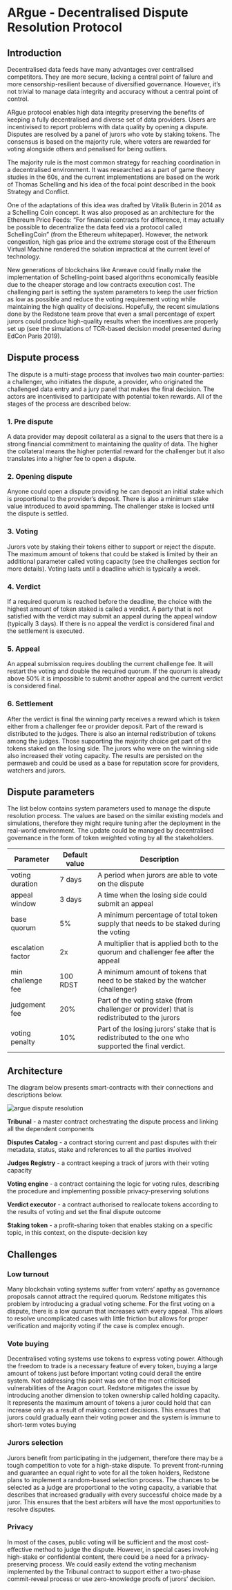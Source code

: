 # ARgue - Decentralised Dispute Resolution Protocol

## Introduction
Decentralised data feeds have many advantages over centralised competitors. They are more secure, lacking a central point of failure and more censorship-resilient because of diversified governance. However, it’s not trivial to manage data integrity and accuracy without a central point of control.

ARgue protocol enables high data integrity preserving the benefits of keeping a fully decentralised and diverse set of data providers. Users are incentivised to report problems with data quality by opening a dispute. Disputes are resolved by a panel of jurors who vote by staking tokens. The consensus is based on the majority rule, where voters are rewarded for voting alongside others and penalised for being outliers.

The majority rule is the most common strategy for reaching coordination in a decentralised environment. It was researched as a part of game theory studies in the 60s, and the current implementations are based on the work of Thomas Schelling and his idea of the focal point described in the book Strategy and Conflict.

One of the adaptations of this idea was drafted by Vitalik Buterin in 2014 as a Schelling Coin concept. It was also proposed as an architecture for the Ethereum Price Feeds: “For financial contracts for difference, it may actually be possible to decentralize the data feed via a protocol called SchellingCoin” (from the Ethereum whitepaper). However, the network congestion, high gas price and the extreme storage cost of the Ethereum Virtual Machine rendered the solution impractical at the current level of technology.

New generations of blockchains like Arweave could finally make the implementation of Schelling-point based algorithms economically feasible due to the cheaper storage and low contracts execution cost. The challenging part is setting the system parameters to keep the user friction as low as possible and reduce the voting requirement voting while maintaining the high quality of decisions. Hopefully, the recent simulations done by the Redstone team prove that even a small percentage of expert jurors could produce high-quality results when the incentives are properly set up (see the simulations of TCR-based decision model presented during EdCon Paris 2019).

## Dispute process
The dispute is a multi-stage process that involves two main counter-parties: a challenger, who initiates the dispute, a provider, who originated the challenged data entry and a jury panel that makes the final decision. The actors are incentivised to participate with potential token rewards. All of the stages of the process are described below:

### 1. Pre dispute
A data provider may deposit collateral as a signal to the users that there is a strong financial commitment to maintaining the quality of data. The higher the collateral means the higher potential reward for the challenger but it also translates into a higher fee to open a dispute.

### 2. Opening dispute
Anyone could open a dispute providing he can deposit an initial stake which is proportional to the provider’s deposit. There is also a minimum stake value introduced to avoid spamming. The challenger stake is locked until the dispute is settled.

### 3. Voting
Jurors vote by staking their tokens either to support or reject the dispute. The maximum amount of tokens that could be staked is limited by their an additional parameter called voting capacity (see the challenges section for more details).
Voting lasts until a deadline which is typically a week.

### 4. Verdict
If a required quorum is reached before the deadline, the choice with the highest amount of token staked is called a verdict. A party that is not satisfied with the verdict may submit an appeal during the appeal window (typically 3 days). If there is no appeal the verdict is considered final and the settlement is executed.

### 5. Appeal
An appeal submission requires doubling the current challenge fee. It will restart the voting and double the required quorum. If the quorum is already above 50% it is impossible to submit another appeal and the current verdict is considered final.

### 6. Settlement
After the verdict is final the winning party receives a reward which is taken either from a challenger fee or provider deposit. Part of the reward is distributed to the judges. There is also an internal redistribution of tokens among the judges. Those supporting the majority choice get part of the tokens staked on the losing side. The jurors who were on the winning side also increased their voting capacity. The results are persisted on the permaweb and could be used as a base for reputation score for providers, watchers and jurors.

## Dispute parameters
The list below contains system parameters used to manage the dispute resolution process. The values are based on the similar existing models and simulations, therefore they might require tuning after the deployment in the real-world environment. The update could be managed by decentralised governance in the form of token weighted voting by all the stakeholders.

| Parameter | Default value | Description |
|---|---|---|
| voting duration | 7 days | A period when jurors are able to vote on the dispute |
| appeal window | 3 days | A time when the losing side could submit an appeal |
| base quorum | 5% | A minimum percentage of total token supply that needs to be staked during the voting |
| escalation factor | 2x | A multiplier that is applied both to the quorum and challenger fee after the appeal |
| min challenge fee | 100 RDST | A minimum amount of tokens that need to be staked by the watcher (challenger) |
| judgement fee | 20% | Part of the voting stake (from challenger or provider) that is redistributed to the jurors |
| voting penalty | 10% | Part of the losing jurors’ stake that is redistributed to the one who supported the final verdict.  |

## Architecture
The diagram below presents smart-contracts with their connections and descriptions below.

![argue dispute resolution](img/dispute-resolution.png)

**Tribunal** - a master contract orchestrating the dispute process and linking all the dependent components

**Disputes Catalog** - a contract storing current and past disputes with their metadata, status, stake and references to all the parties involved

**Judges Registry**  - a contract keeping a track of jurors with their voting capacity

**Voting engine**  - a contract containing the logic for voting rules, describing the procedure and implementing possible privacy-preserving solutions

**Verdict executor**  - a contract authorised to reallocate tokens according to the results of voting and set the final dispute outcome

**Staking token** - a profit-sharing token that enables staking on a specific topic, in this context, on the dispute-decision key

## Challenges

### Low turnout
Many blockchain voting systems suffer from voters’ apathy as governance proposals cannot attract the required quorum. Redstone mitigates this problem by introducing a gradual voting scheme. For the first voting on a dispute, there is a low quorum that increases with every appeal. This allows to resolve uncomplicated cases with little friction but allows for proper verification and majority voting if the case is complex enough.

### Vote buying
Decentralised voting systems use tokens to express voting power. Although the freedom to trade is a necessary feature of every token, buying a large amount of tokens just before important voting could derail the entire system. Not addressing this point was one of the most criticised vulnerabilities of the Aragon court. Redstone mitigates the issue by introducing another dimension to token ownership called holding capacity. It represents the maximum amount of tokens a juror could hold that can increase only as a result of making correct decisions. This ensures that jurors could gradually earn their voting power and the system is immune to short-term votes buying

### Jurors selection
Jurors benefit from participating in the judgement, therefore there may be a tough competition to vote for a high-stake dispute. To prevent front-running and guarantee an equal right to vote for all the token holders, Redstone plans to implement a random-based selection process. The chances to be selected as a judge are proportional to the voting capacity, a variable that describes that increased gradually with every successful choice made by a juror. This ensures that the best arbiters will have the most opportunities to resolve disputes.

### Privacy
In most of the cases, public voting will be sufficient and the most cost-effective method to judge the dispute. However, in special cases involving high-stake or confidential content, there could be a need for a privacy-preserving process. We could easily extend the voting mechanism implemented by the Tribunal contract to support either a two-phase commit-reveal process or use zero-knowledge proofs of jurors’ decision.
